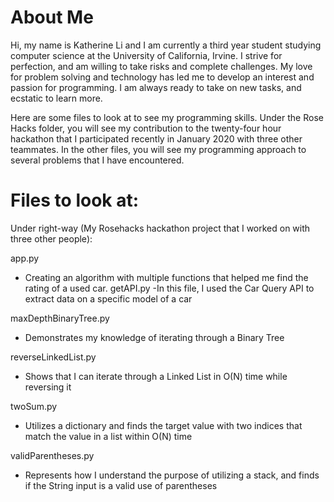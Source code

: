 # About Me
Hi, my name is Katherine Li and I am currently a third year student studying computer science at the University of California, Irvine. I strive for perfection, and am willing to take risks and complete challenges. My love for problem solving and technology has led me to develop an interest and passion for programming. I am always ready to take on new tasks, and ecstatic to learn more.

Here are some files to look at to see my programming skills. Under the Rose Hacks folder, you will see my contribution to the twenty-four hour hackathon that I participated recently in January 2020 with three other teammates. In the other files, you will see my programming approach to several problems that I have encountered. 

# Files to look at: 
Under right-way (My Rosehacks hackathon project that I worked on with three other people):

app.py
- Creating an algorithm with multiple functions that helped me find the rating of a used car. 
getAPI.py
 -In this file, I used the Car Query API to extract data on a specific model of a car
 
 
 
 maxDepthBinaryTree.py
 - Demonstrates my knowledge of iterating through a Binary Tree
 
 reverseLinkedList.py
  - Shows that I can iterate through a Linked List in O(N) time while reversing it
  
  twoSum.py
  - Utilizes a dictionary and finds the target value with two indices that match the value in a list within O(N) time 
  
  validParentheses.py
  - Represents how I understand the purpose of utilizing a stack, and finds if the String input is a valid use of parentheses
